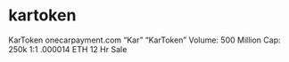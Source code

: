# kartoken
KarToken
onecarpayment.com “Kar” “KarToken” Volume: 500 Million Cap: 250k 1:1 .000014 ETH 12 Hr Sale
